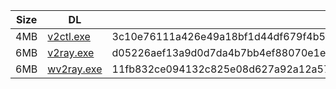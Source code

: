 |    Size   |     DL  | sha512sum |
|  ---  |  ---  |  ---  |
| 4MB | [v2ctl.exe](https://cdn.jsdelivr.net/gh/googleians/v2ray-core@main/v2ctl.exe) | 3c10e76111a426e49a18bf1d44df679f4b5f51e5520be1ed1dfa076a9e1df91928e1bd19d671ae7abc2f42fd5cd92e1d026e9e195677716e9ba9a53fe8e92808 |
| 6MB | [v2ray.exe](https://cdn.jsdelivr.net/gh/googleians/v2ray-core@main/v2ray.exe) | d05226aef13a9d0d7da4b7bb4ef88070e1e7d5bc3a86a6bfb43e9d0684ef0696051add4982ce51090b506e6de7061b9db600906b44faf984a216fca3d29620ec |
| 6MB | [wv2ray.exe](https://cdn.jsdelivr.net/gh/googleians/v2ray-core@main/wv2ray.exe) | 11fb832ce094132c825e08d627a92a12a571da779ada8d67eb2dbcd33f5b97dd4c99419aee0d824a03707d12d335a758e97a5c4c49fd3f6268f0fe2bec11b0f6 |
